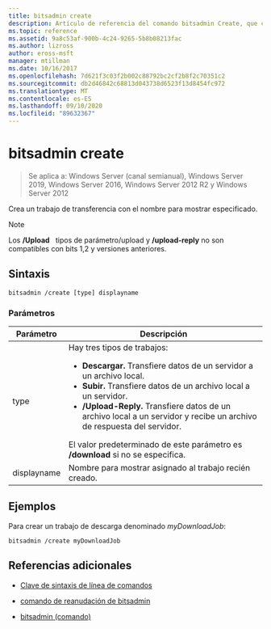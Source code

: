 ```yaml
---
title: bitsadmin create
description: Artículo de referencia del comando bitsadmin Create, que crea un trabajo de transferencia con el nombre para mostrar especificado.
ms.topic: reference
ms.assetid: 9a8c53af-900b-4c24-9265-5b8b08213fac
ms.author: lizross
author: eross-msft
manager: mtillman
ms.date: 10/16/2017
ms.openlocfilehash: 7d621f3c03f2b002c88792bc2cf2b8f2c70351c2
ms.sourcegitcommit: db2d46842c68813d043738d6523f13d8454fc972
ms.translationtype: MT
ms.contentlocale: es-ES
ms.lasthandoff: 09/10/2020
ms.locfileid: "89632367"
---
```

# <a name="bitsadmin-create"></a>bitsadmin create

> Se aplica a: Windows Server (canal semianual), Windows Server 2019, Windows Server 2016, Windows Server 2012 R2 y Windows Server 2012

Crea un trabajo de transferencia con el nombre para mostrar especificado.

> [!NOTE]
> Los **/Upload**   tipos de parámetro/upload y **/upload-reply** no son compatibles con bits 1,2 y versiones anteriores.

## <a name="syntax"></a>Sintaxis

```
bitsadmin /create [type] displayname
```

### <a name="parameters"></a>Parámetros

| Parámetro | Descripción |
| ------- | -------- |
| type | Hay tres tipos de trabajos:<ul><li>**Descargar.** Transfiere datos de un servidor a un archivo local.</li><li>**Subir.** Transfiere datos de un archivo local a un servidor.</li><li>**/Upload-Reply.** Transfiere datos de un archivo local a un servidor y recibe un archivo de respuesta del servidor.</li></ul>El valor predeterminado de este parámetro es **/download** si no se especifica. |
| displayname | Nombre para mostrar asignado al trabajo recién creado. |

## <a name="examples"></a>Ejemplos

Para crear un trabajo de descarga denominado *myDownloadJob*:

```
bitsadmin /create myDownloadJob
```

## <a name="additional-references"></a>Referencias adicionales

- [Clave de sintaxis de línea de comandos](command-line-syntax-key.md)

- [comando de reanudación de bitsadmin](bitsadmin-resume.md)

- [bitsadmin (comando)](bitsadmin.md)
